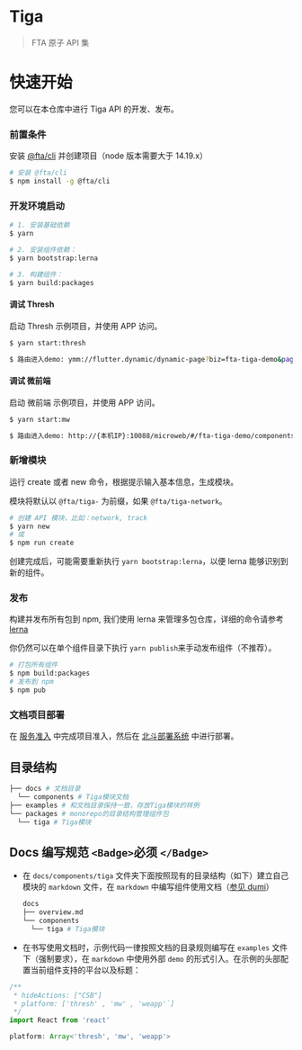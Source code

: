 # Tiga

> FTA 原子 API 集

# 快速开始

您可以在本仓库中进行 Tiga API 的开发、发布。

### 前置条件

安装 [@fta/cli](https://fta.amh-group.com/cli/#/guide/0-0-quick-start) 并创建项目（node 版本需要大于 14.19.x）

```bash
# 安装 @fta/cli
$ npm install -g @fta/cli
```

### 开发环境启动

```bash
# 1. 安装基础依赖
$ yarn

# 2. 安装组件依赖：
$ yarn bootstrap:lerna

# 3. 构建组件：
$ yarn build:packages

```

#### 调试 Thresh

启动 Thresh 示例项目，并使用 APP 访问。

```bash
$ yarn start:thresh

$ 路由进入demo: ymm://flutter.dynamic/dynamic-page?biz=fta-tiga-demo&page=components-overall-overall
```

#### 调试 微前端

启动 微前端 示例项目，并使用 APP 访问。

```bash
$ yarn start:mw

$ 路由进入demo: http://{本机IP}:10088/microweb/#/fta-tiga-demo/components/overall/overall
```

### 新增模块

运行 create 或者 new 命令，根据提示输入基本信息，生成模块。

模块将默认以 `@fta/tiga-` 为前缀，如果 `@fta/tiga-network`。

```bash
# 创建 API 模块，比如：network, track
$ yarn new
# 或
$ npm run create
```

创建完成后，可能需要重新执行 `yarn bootstrap:lerna`，以便 lerna 能够识别到新的组件。

### 发布

构建并发布所有包到 npm, 我们使用 lerna 来管理多包仓库，详细的命令请参考 [lerna](https://lerna.js.org/docs/features/version-and-publish)

你仍然可以在单个组件目录下执行 `yarn publish`来手动发布组件（不推荐）。

```bash
# 打包所有组件
$ npm build:packages
# 发布到 npm
$ npm pub
```

### 文档项目部署

在 [服务准入](https://project-beidou.amh-group.com/fe/project/new) 中完成项目准入，然后在 [北斗部署系统](https://deploy-beidou.amh-group.com/fe/#/) 中进行部署。

## 目录结构

```bash
├── docs # 文档目录
  └── components # Tiga模块文档
├── examples # 和文档目录保持一致，存放Tiga模块的样例
└── packages # monorepo的目录结构管理组件包
  └── tiga # Tiga模块
```

## Docs 编写规范 `<Badge>`必须 `</Badge>`

- 在 `docs/components/tiga` 文件夹下面按照现有的目录结构（如下）建立自己模块的 `markdown` 文件，在 `markdown` 中编写组件使用文档（[参见 dumi](https://d.umijs.org/zh-CN)）

  ```bash
  docs
  ├── overview.md
  └── components
    └── tiga # Tiga模块

  ```

- 在书写使用文档时，示例代码一律按照文档的目录规则编写在 `examples` 文件下（强制要求），在 `markdown` 中使用外部 `demo` 的形式引入。在示例的头部配置当前组件支持的平台以及标题：

```typescript
/**
 * hideActions: ["CSB"]
 * platform: ['thresh' , 'mw' , 'weapp'`]
 */
import React from 'react'
```

```typescript
platform: Array<'thresh', 'mw', 'weapp'>
```
